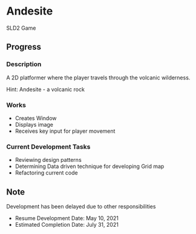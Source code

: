 # Andesite
SLD2 Game
## Progress
### Description
A 2D platformer where the player travels through the volcanic wilderness.

Hint: Andesite - a volcanic rock
### Works
- Creates Window
- Displays image
- Receives key input for player movement

### Current Development Tasks
- Reviewing design patterns
- Determining Data driven technique for developing Grid map
- Refactoring current code

## Note
Development has been delayed due to other responsibilities
- Resume Development Date: May 10, 2021
- Estimated Completion Date: July 31, 2021
